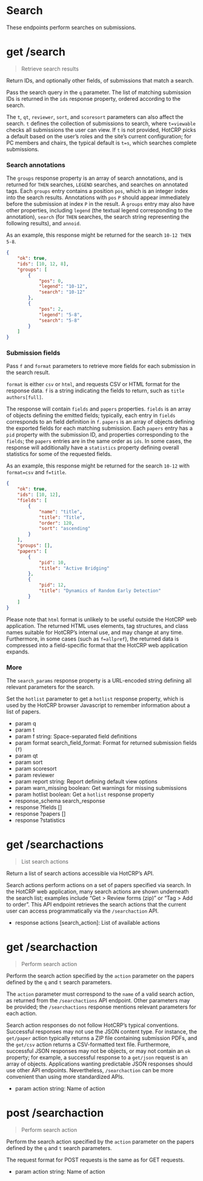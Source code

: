 # Search

These endpoints perform searches on submissions.


# get /search

> Retrieve search results

Return IDs, and optionally other fields, of submissions that match a search.

Pass the search query in the `q` parameter. The list of matching submission
IDs is returned in the `ids` response property, ordered according to the
search.

The `t`, `qt`, `reviewer`, `sort`, and `scoresort` parameters can also affect
the search. `t` defines the collection of submissions to search, where
`t=viewable` checks all submissions the user can view. If `t` is not provided,
HotCRP picks a default based on the user’s roles and the site’s current
configuration; for PC members and chairs, the typical default is `t=s`, which
searches complete submissions.

### Search annotations

The `groups` response property is an array of search annotations, and is
returned for `THEN` searches, `LEGEND` searches, and searches on annotated
tags. Each `groups` entry contains a position `pos`, which is an integer index
into the search results. Annotations with `pos` `P` should appear immediately
before the submission at index `P` in the result. A `groups` entry may also
have other properties, including `legend` (the textual legend corresponding to
the annotation), `search` (for `THEN` searches, the search string representing
the following results), and `annoid`.

As an example, this response might be returned for the search `10-12 THEN
5-8`.

```json
{
    "ok": true,
    "ids": [10, 12, 8],
    "groups": [
        {
            "pos": 0,
            "legend": "10-12",
            "search": "10-12"
        },
        {
            "pos": 2,
            "legend": "5-8",
            "search": "5-8"
        }
    ]
}
```

### Submission fields

Pass `f` and `format` parameters to retrieve more fields for each submission
in the search result.

`format` is either `csv` or `html`, and requests CSV or HTML format for the
response data. `f` is a string indicating the fields to return, such as `title
authors[full]`.

The response will contain `fields` and `papers` properties. `fields` is an
array of objects defining the emitted fields; typically, each entry in
`fields` corresponds to an field definition in `f`. `papers` is an array of
objects defining the exported fields for each matching submission. Each
`papers` entry has a `pid` property with the submission ID, and properties
corresponding to the `fields`; the `papers` entries are in the same order as
`ids`. In some cases, the response will additionally have a `statistics`
property defining overall statistics for some of the requested fields.

As an example, this response might be returned for the search `10-12` with
`format=csv` and `f=title`.

```json
{
    "ok": true,
    "ids": [10, 12],
    "fields": [
        {
            "name": "title",
            "title": "Title",
            "order": 120,
            "sort": "ascending"
        }
    ],
    "groups": [],
    "papers": [
        {
            "pid": 10,
            "title": "Active Bridging"
        },
        {
            "pid": 12,
            "title": "Dynamics of Random Early Detection"
        }
    ]
}
```

Please note that `html` format is unlikely to be useful outside the HotCRP web
application. The returned HTML uses elements, tag structures, and class names
suitable for HotCRP’s internal use, and may change at any time. Furthermore,
in some cases (such as `f=allpref`), the returned data is compressed into a
field-specific format that the HotCRP web application expands.

### More

The `search_params` response property is a URL-encoded string defining all
relevant parameters for the search.

Set the `hotlist` parameter to get a `hotlist` response property, which is
used by the HotCRP browser Javascript to remember information about a list of
papers.


* param q
* param t
* param f string: Space-separated field definitions
* param format search_field_format: Format for returned submission fields (`f`)
* param qt
* param sort
* param scoresort
* param reviewer
* param report string: Report defining default view options
* param warn_missing boolean: Get warnings for missing submissions
* param hotlist boolean: Get a `hotlist` response property
* response_schema search_response
* response ?fields []
* response ?papers []
* response ?statistics


# get /searchactions

> List search actions

Return a list of search actions accessible via HotCRP’s API.

Search actions perform actions on a set of papers specified via search. In the
HotCRP web application, many search actions are shown underneath the search
list; examples include “Get > Review forms (zip)” or “Tag > Add to order”. This
API endpoint retrieves the search actions that the current user can access
programmatically via the `/searchaction` API.

* response actions [search_action]: List of available actions


# get /searchaction

> Perform search action

Perform the search action specified by the `action` parameter on the papers
defined by the `q` and `t` search parameters.

The `action` parameter must correspond to the `name` of a valid search action,
as returned from the `/searchactions` API endpoint. Other parameters may be
provided; the `/searchactions` response mentions relevant parameters for each
action.

Search action responses do not follow HotCRP’s typical conventions. Successful
responses may not use the JSON content type. For instance, the `get/paper`
action typically returns a ZIP file containing submission PDFs, and the
`get/csv` action returns a CSV-formatted text file. Furthermore, successful JSON
responses may not be objects, or may not contain an `ok` property; for example,
a successful response to a `get/json` request is an array of objects.
Applications wanting predictable JSON responses should use other API endpoints.
Nevertheless, `/searchaction` can be more convenient than using more
standardized APIs.

* param action string: Name of action


# post /searchaction

> Perform search action

Perform the search action specified by the `action` parameter on the papers
defined by the `q` and `t` search parameters.

The request format for POST requests is the same as for GET requests.

* param action string: Name of action

